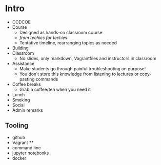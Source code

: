 # Intro

* CCDCOE
* Course
  * Designed as hands-on classroom course
  * *from techies for techies*
  * Tentative timeline, rearranging topics as needed
* Building
* Classroom
  * No slides, only markdown, Vagrantfiles and instructors in classroom
* Assistance
  * Make students go through painful troubleshooting on purpose!
  * You don't store this knowledge from listening to lectures or copy-pasting commands
* Coffee breaks
  * Grab a coffee/tea when you need it
* Lunch
* Smoking
* Social
* Admin remarks

## Tooling

* github
* Vagrant **
* command line
* jupyter notebooks
* docker
